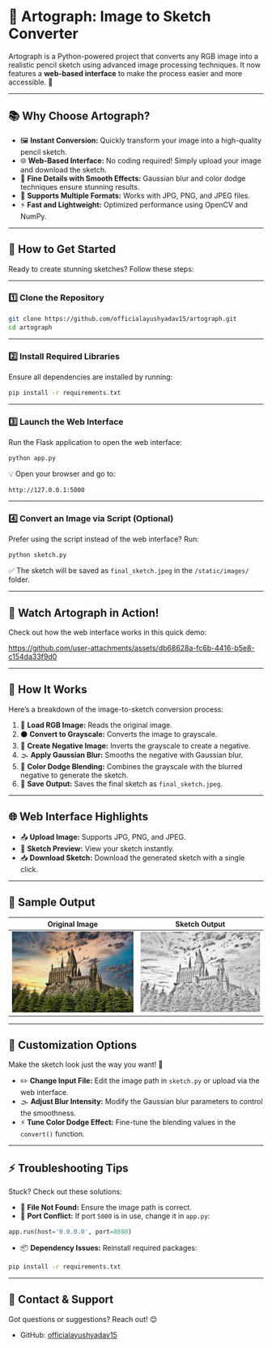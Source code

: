 # 🎨 **Artograph: Image to Sketch Converter**

Artograph is a Python-powered project that converts any RGB image into a realistic pencil sketch using advanced image processing techniques. It now features a **web-based interface** to make the process easier and more accessible. 🚀

---

## 📚 **Why Choose Artograph?**
- 🖼️ **Instant Conversion:** Quickly transform your image into a high-quality pencil sketch.
- 🌐 **Web-Based Interface:** No coding required! Simply upload your image and download the sketch.
- 🎨 **Fine Details with Smooth Effects:** Gaussian blur and color dodge techniques ensure stunning results.
- 💾 **Supports Multiple Formats:** Works with JPG, PNG, and JPEG files.
- ⚡ **Fast and Lightweight:** Optimized performance using OpenCV and NumPy.

---

## 🚀 **How to Get Started**
Ready to create stunning sketches? Follow these steps:

---

### 1️⃣ **Clone the Repository**
```bash
git clone https://github.com/officialayushyadav15/artograph.git
cd artograph
```

---

### 2️⃣ **Install Required Libraries**
Ensure all dependencies are installed by running:
```bash
pip install -r requirements.txt
```

---

### 3️⃣ **Launch the Web Interface**
Run the Flask application to open the web interface:
```bash
python app.py
```
💡 Open your browser and go to:
```
http://127.0.0.1:5000
```

---

### 4️⃣ **Convert an Image via Script (Optional)**
Prefer using the script instead of the web interface? Run:
```bash
python sketch.py
```
✅ The sketch will be saved as `final_sketch.jpeg` in the `/static/images/` folder.

---

## 🎥 **Watch Artograph in Action!**
Check out how the web interface works in this quick demo:


https://github.com/user-attachments/assets/db68628a-fc6b-4416-b5e8-c154da33f9d0



---

## 📝 **How It Works**
Here’s a breakdown of the image-to-sketch conversion process:

1. 🎯 **Load RGB Image:** Reads the original image.
2. ⚫ **Convert to Grayscale:** Converts the image to grayscale.
3. 🔁 **Create Negative Image:** Inverts the grayscale to create a negative.
4. 🌫️ **Apply Gaussian Blur:** Smooths the negative with Gaussian blur.
5. 🎨 **Color Dodge Blending:** Combines the grayscale with the blurred negative to generate the sketch.
6. 💾 **Save Output:** Saves the final sketch as `final_sketch.jpeg`.

---

## 🌐 **Web Interface Highlights**
- 📤 **Upload Image:** Supports JPG, PNG, and JPEG.
- 🎨 **Sketch Preview:** View your sketch instantly.
- 📥 **Download Sketch:** Download the generated sketch with a single click.

---

## 📸 **Sample Output**
| Original Image       | Sketch Output         |
|---------------------|-----------------------|
| ![Original](image.jpg) | ![Sketch](final_sketch.jpeg) |

---

## 🧩 **Customization Options**
Make the sketch look just the way you want! 🎨

- ✏️ **Change Input File:** Edit the image path in `sketch.py` or upload via the web interface.
- 🌫️ **Adjust Blur Intensity:** Modify the Gaussian blur parameters to control the smoothness.
- ⚡ **Tune Color Dodge Effect:** Fine-tune the blending values in the `convert()` function.

---

## ⚡️ **Troubleshooting Tips**
Stuck? Check out these solutions:

- 📝 **File Not Found:** Ensure the image path is correct.
- 🔌 **Port Conflict:** If port `5000` is in use, change it in `app.py`:
```python
app.run(host='0.0.0.0', port=8080)
```
- 📦 **Dependency Issues:** Reinstall required packages:
```bash
pip install -r requirements.txt
```

---

## 📧 **Contact & Support**
Got questions or suggestions? Reach out! 😊
- GitHub: [officialayushyadav15](https://github.com/officialayushyadav15)


